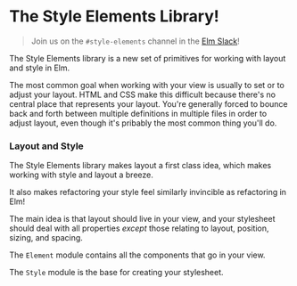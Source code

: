 # The Style Elements Library!

> Join us on the `#style-elements` channel in the [Elm Slack](https://elmlang.herokuapp.com/)!

The Style Elements library is a new set of primitives for working with layout and style in Elm.

The most common goal when working with your view is usually to set or to adjust your layout.  HTML and CSS make this difficult because there's no central place that represents your layout. You're generally forced to bounce back and forth between multiple definitions in multiple files in order to adjust layout, even though it's pribably the most common thing you'll do.

### Layout and Style

The Style Elements library makes layout a first class idea, which makes working with style and layout a breeze.

It also makes refactoring your style feel similarly invincible as refactoring in Elm!

The main idea is that layout should live in your view, and your stylesheet should deal with all properties _except_ those relating to layout, position, sizing, and spacing.

The `Element` module contains all the components that go in your view.

The `Style` module is the base for creating your stylesheet.



